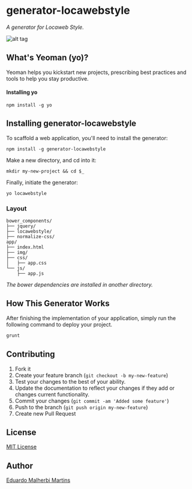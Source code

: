 generator-locawebstyle
======================

*A generator for Locaweb Style.*

![alt tag](http://emalherbi.github.io/generator-play-ideia/img/yeoman-banner.jpg)

What's Yeoman (yo)?
-------------------

Yeoman helps you kickstart new projects, prescribing best practices and tools to help you stay productive.

#### Installing yo

```
npm install -g yo
```

Installing generator-locawebstyle
---------------------------------

To scaffold a web application, you'll need to install the generator:

```
npm install -g generator-locawebstyle
```

Make a new directory, and cd into it:

```
mkdir my-new-project && cd $_
```

Finally, initiate the generator:

```
yo locawebstyle
```

### Layout

```
bower_components/
├── jquery/
├── locawebstyle/
├── normalize-css/
app/
├── index.html
├── img/
├── css/
│   ├── app.css
└── js/
    ├── app.js
```

*The bower dependencies are installed in another directory.*

How This Generator Works
------------------------

After finishing the implementation of your application, simply run the following command to deploy your project.

```javascript
grunt
```

Contributing
------------

1.	Fork it
2.	Create your feature branch (`git checkout -b my-new-feature`\)
3.	Test your changes to the best of your ability.
4.	Update the documentation to reflect your changes if they add or changes current functionality.
5.	Commit your changes (`git commit -am 'Added some feature'`\)
6.	Push to the branch (`git push origin my-new-feature`\)
7.	Create new Pull Request

License
-------

[MIT License](http://en.wikipedia.org/wiki/MIT_License)

Author
------

[Eduardo Malherbi Martins](http://emalherbi.com)
